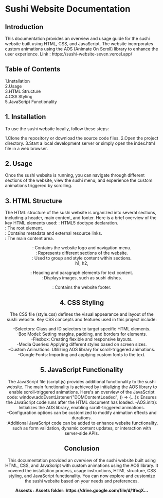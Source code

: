 <html>
  <h1>Sushi Website Documentation</h1>
  <h2>Introduction</h2>
<p>This documentation provides an overview and usage guide for the sushi website built using HTML, CSS, and JavaScript. The website incorporates custom animations using the AOS (Animate On Scroll) library to enhance the user experience. 
  Link : https://sushi-website-seven.vercel.app/ <br>
  </p>

  <h2>Table of Contents</h2>
1.Installation<br>
2.Usage<br>
3.HTML Structure<br>
4.CSS Styling<br>
5.JavaScript Functionality<br>
  
  <h2> 1. Installation </h2>
To use the sushi website locally, follow these steps:

1.Clone the repository or download the source code files.
2.Open the project directory.
3.Start a local development server or simply open the index.html file in a web browser.
  
  <h2>2. Usage</h2>
Once the sushi website is running, you can navigate through different sections of the website, view the sushi menu, and experience the custom animations triggered by scrolling.
  
  <h2>3. HTML Structure</h2>
<p>The HTML structure of the sushi website is organized into several sections, including a header, main content, and footer. Here is a brief overview of the key HTML elements used:

<!DOCTYPE html>: HTML5 doctype declaration.<br>
<html>: The root element.<br>
<head>: Contains metadata and external resource links.<br>
<body>: The main content area.<br>
<header>: Contains the website logo and navigation menu.<br>
<section>: Represents different sections of the website.<br>
<div>: Used to group and style content within sections.<br>
h1, h2, <p>: Heading and paragraph elements for text content.<br>
<img>: Displays images, such as sushi dishes.<br>
<footer>: Contains the website footer.<br><p>

  <h2>4. CSS Styling</h2>
<P>The CSS file (style.css) defines the visual appearance and layout of the sushi website. Key CSS concepts and features used in this project include:

-Selectors: Class and ID selectors to target specific HTML elements.<br>
-Box Model: Setting margins, padding, and borders for elements.<br>
-Flexbox: Creating flexible and responsive layouts.<br>
-Media Queries: Applying different styles based on screen sizes.<br>
-Custom Animations: Utilizing AOS library for scroll-triggered animations.<br>
-Google Fonts: Importing and applying custom fonts to the text.<br><P>
  
  <h2>5. JavaScript Functionality</h2>
The JavaScript file (script.js) provides additional functionality to the sushi website. The main functionality is achieved by initializing the AOS library to enable scroll-triggered animations. Here's an overview of the JavaScript code:
  window.addEventListener("DOMContentLoaded", () => {...}): Ensures the JavaScript code runs after the HTML document has loaded.
-AOS.init(): Initializes the AOS library, enabling scroll-triggered animations.<br>
-Configuration options can be customized to modify animation effects and durations.<br>
-Additional JavaScript code can be added to enhance website functionality, such as form validation, dynamic content updates, or interaction with server-side APIs.<br>

  <h2>Conclusion</h2> 
This documentation provided an overview of the sushi website built using HTML, CSS, and JavaScript with custom animations using the AOS library. It covered the installation process, usage instructions, HTML structure, CSS styling, and JavaScript functionality. You can now explore and customize the sushi website based on your needs and preferences.
  
  <p><b>Assests : Assets folder: https://drive.google.com/file/d/1feqX...</b></p>
</html>

